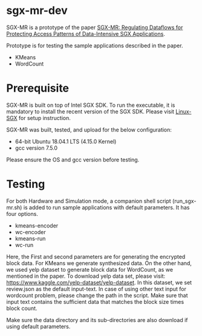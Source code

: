 # sgx-mr-dev

SGX-MR is a prototype of the paper [SGX-MR: Regulating Dataflows for Protecting Access Patterns of Data-Intensive SGX Applications](https://arxiv.org/abs/2009.03518). 

Prototype is for testing the sample applications described in the paper. 
* KMeans
* WordCount


# Prerequisite
SGX-MR is built on top of Intel SGX SDK. To run the executable, it is mandatory to install the recent version of the SGX SDK. Please visit [Linux-SGX](https://github.com/intel/linux-sgx) for setup instruction.

SGX-MR was built, tested, and upload for the below configuration:
* 64-bit Ubuntu 18.04.1 LTS (4.15.0 Kernel)
* gcc version 7.5.0

Please ensure the OS and gcc version before testing.

# Testing
For both Hardware and Simulation mode, a companion shell script (run_sgx-mr.sh) is added to run sample applications with default parameters. It has four options.
* kmeans-encoder
* wc-encoder
* kmeans-run
* wc-run

Here, the First and second parameters are for generating the encrypted block data. For KMeans we generate synthesized data. On the other hand, we used yelp dataset to generate block data for WordCount, as we mentioned in the paper. To download yelp data set, please visit: https://www.kaggle.com/yelp-dataset/yelp-dataset. In this dataset, we set review.json as the default input-text. In case of using other text input for wordcount problem, please change the path in the script. Make sure that input text contains the sufficient data that matches the block size times block count.

Make sure the data directory and its sub-directories are also download if using default parameters.
